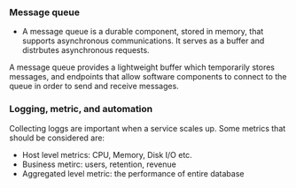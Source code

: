 ### Message queue
* A message queue is a durable component, stored in memory, that supports asynchronous communications. It serves as a buffer and distrbutes asynchronous requests. 

A message queue provides a lightweight buffer which temporarily stores messages, and endpoints that allow software components to connect to the queue in order to send and receive messages.

### Logging, metric, and automation 
Collecting loggs are important when a service scales up. Some metrics that should be considered are:
* Host level metrics: CPU, Memory, Disk I/O etc.
* Business metirc: users, retention, revenue 
* Aggregated level metric: the performance of entire database 
